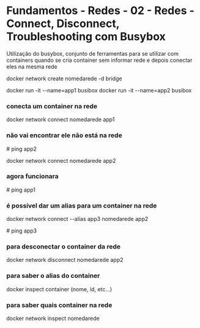 # Fundamentos - Redes - 02 - Redes - Connect, Disconnect, Troubleshooting com Busybox
Utilização do busybox, conjunto de ferramentas para se utilizar com containers
quando se cria container sem informar rede e depois conectar eles na mesma rede

docker network create nomedarede -d bridge

docker run -it --name=app1 busibox
docker run -it --name=app2 busibox

### conecta um container na rede
docker network connect nomedarede app1 

### não vai encontrar ele não está na rede
\# ping app2 

docker network connect nomedarede app2

### agora funcionara
\# ping app1

### é possível dar um alias para um container na rede
docker network connect --alias app3 nomedarede app2

\# ping app3


### para desconectar o container da rede

docker network disconnect nomedarede app2

### para saber o alias do container 
docker inspect container (nome, id, etc...)

### para saber quais container na rede
docker network inspect nomedarede